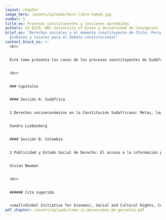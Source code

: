 ```yaml
---
layout: chapter
image_hero: /assets/uploads/hero-libro-tomo5.jpg
number: 5
title_es: Procesos constituyentes y lecciones aprendidas
authors: GI-ESCR, HRC University of Essex y Universidad de Concepción
brief_es: "Derechos sociales y el momento constituyente de Chile: Perspectivas
  globales y locales para el debate constitucional"
content_block_es: >-
  <br>


  Este tomo presenta los casos de los procesos constituyentes de Sudáfrica y Colombia, donde los derechos sociales jugaron un rol preponderante en la discusión constituyente. De ambos casos se extraen lecciones en primera persona que demuestran la importancia de deliberar sobre los derechos en sede constitucional y los aprendizajes obtenidos en ambos procesos, que pueden iluminar y facilitar la experiencia del proceso constituyente que Chile atraviesa.


  <br>


  ### Capítulos


  #### Sección A: Sudáfrica


  1 Derechos socioeconómicos en la Constitución Sudafricana: Metas, logros, decepciones y lecciones.


  Sandra Liebenberg


  #### Sección B: Colombia


  2 Publicidad y Estado Social de Derecho: El acceso a la información pública como derecho fundamental e instrumental para los derechos económicos y sociales en la Constitución Política de Colombia.


  Vivian Newman


  <br>


  ###### Cita sugerida


  <small>Global Initiative for Economic, Social and Cultural Rights, Centro de Derechos Humanos de la Universidad de Essex y Universidad de Concepción (2021) Derechos sociales y el momento constituyene de Chile: Perspectivas globales y locales para el debate constitucional. Tomo V: Procesos constituyentes y lecciones aprendidas. Santiago, Chile: Global Initiative for Economic, Social and Cultural Rights. DOI: 10.53110/ZLQV6402.</small>
pdf_chapter: /assets/uploads/tomo-ii-mecanismos-de-garantía.pdf
---
```

